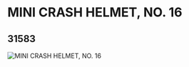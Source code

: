 # MINI CRASH HELMET, NO. 16
## 31583
![MINI CRASH HELMET, NO. 16](https://lc-www-live-s.legocdn.com/media/bricks/5/2/6179176.jpg)